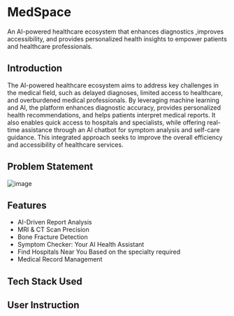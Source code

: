 # MedSpace
An AI-powered healthcare ecosystem that enhances diagnostics ,improves accessibility, and provides personalized health insights to empower patients and healthcare professionals.

## Introduction
The AI-powered healthcare ecosystem aims to address key challenges in the medical field, such as delayed diagnoses, limited access to healthcare, and overburdened medical professionals. By leveraging machine learning and AI, the platform enhances diagnostic accuracy, provides personalized health recommendations, and helps patients interpret medical reports. It also enables quick access to hospitals and specialists, while offering real-time assistance through an AI chatbot for symptom analysis and self-care guidance. This integrated approach seeks to improve the overall efficiency and accessibility of healthcare services.

## Problem Statement
![image](https://github.com/user-attachments/assets/a44a047b-4671-495e-959a-c55e90b3e6c8)

## Features
- AI-Driven Report Analysis
- MRI & CT Scan Precision
- Bone Fracture Detection
- Symptom Checker: Your AI Health Assistant
- Find Hospitals Near You Based on the specialty required
- Medical Record Management

## Tech Stack Used 
## User Instruction

